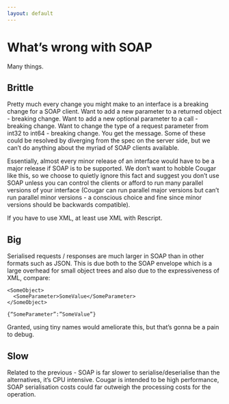 ```yaml
---
layout: default
---
```

What’s wrong with SOAP
======================

Many things.

Brittle
-------

Pretty much every change you might make to an interface is a breaking change for a SOAP client. Want to add a new parameter to a returned object - breaking change. Want to add a new optional parameter to a call - breaking change. Want to change the type of a request parameter from int32 to int64 - breaking change. You get the message. Some of these could be resolved by diverging from the spec on the server side, but we can’t do anything about the myriad of SOAP clients available. 

Essentially, almost every minor release of an interface would have to be a major release if SOAP is to be supported. We don’t want to hobble Cougar like this, so we choose to quietly ignore this fact and suggest you don’t use SOAP unless you can control the clients or afford to run many parallel versions of your interface (Cougar can run parallel major versions but can’t run parallel minor versions - a conscious choice and fine since minor versions should be backwards compatible).

If you have to use XML, at least use XML with Rescript.

Big
---

Serialised requests / responses are much larger in SOAP than in other formats such as JSON. This is due both to the SOAP envelope which is a large overhead for small object trees and also due to the expressiveness of XML, compare:

```
<SomeObject>
  <SomeParameter>SomeValue</SomeParameter>
</SomeObject>
```

```
{“SomeParameter”:”SomeValue”}
```

Granted, using tiny names would ameliorate this, but that’s gonna be a pain to debug.

Slow
----

Related to the previous - SOAP is far slower to serialise/deserialise than the alternatives, it’s CPU intensive. Cougar is intended to be high performance, SOAP serialisation costs could far outweigh the processing costs for the operation.

